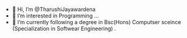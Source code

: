 - 👋 Hi, I’m @TharushiJayawardena
- 👀 I’m interested in Programming ...
- 🌱 I’m currently following a degree in Bsc(Hons) Computser sceince (Specialization in Softwear Engineering) .

<!---
TharushiJayawardena/TharushiJayawardena is a ✨ special ✨ repository because its `README.md` (this file) appears on your GitHub profile.
You can click the Preview link to take a look at your changes.
--->
